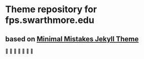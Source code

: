 # Theme repository for fps.swarthmore.edu

## based on [Minimal Mistakes Jekyll Theme](https://mmistakes.github.io/minimal-mistakes/)

:clap:
:clap:
:clap:
:clap:
:clap:
:clap:
:clap:
